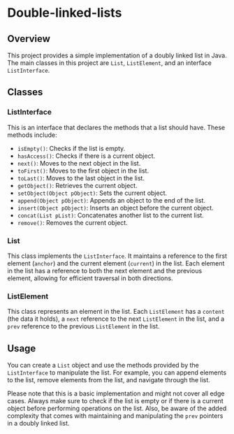 # Double-linked-lists

## Overview
This project provides a simple implementation of a doubly linked list in Java. The main classes in this project are `List`, `ListElement`, and an interface `ListInterface`.

## Classes

### ListInterface
This is an interface that declares the methods that a list should have. These methods include:

- `isEmpty()`: Checks if the list is empty.
- `hasAccess()`: Checks if there is a current object.
- `next()`: Moves to the next object in the list.
- `toFirst()`: Moves to the first object in the list.
- `toLast()`: Moves to the last object in the list.
- `getObject()`: Retrieves the current object.
- `setObject(Object pObject)`: Sets the current object.
- `append(Object pObject)`: Appends an object to the end of the list.
- `insert(Object pObject)`: Inserts an object before the current object.
- `concat(List pList)`: Concatenates another list to the current list.
- `remove()`: Removes the current object.

### List
This class implements the `ListInterface`. It maintains a reference to the first element (`anchor`) and the current element (`current`) in the list. Each element in the list has a reference to both the next element and the previous element, allowing for efficient traversal in both directions.

### ListElement
This class represents an element in the list. Each `ListElement` has a `content` (the data it holds), a `next` reference to the next `ListElement` in the list, and a `prev` reference to the previous `ListElement` in the list.

## Usage
You can create a `List` object and use the methods provided by the `ListInterface` to manipulate the list. For example, you can append elements to the list, remove elements from the list, and navigate through the list.

Please note that this is a basic implementation and might not cover all edge cases. Always make sure to check if the list is empty or if there is a current object before performing operations on the list. Also, be aware of the added complexity that comes with maintaining and manipulating the `prev` pointers in a doubly linked list.
